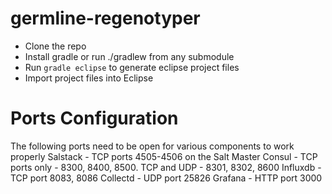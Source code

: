 # germline-regenotyper
- Clone the repo
- Install gradle or run ./gradlew from any submodule
- Run ```gradle eclipse``` to generate eclipse project files
- Import project files into Eclipse


# Ports Configuration
The following ports need to be open for various components to work properly
Salstack - TCP ports 4505-4506 on the Salt Master
Consul - TCP ports only - 8300, 8400, 8500. TCP and UDP - 8301, 8302, 8600
Influxdb - TCP port 8083, 8086
Collectd - UDP port 25826
Grafana - HTTP port 3000

